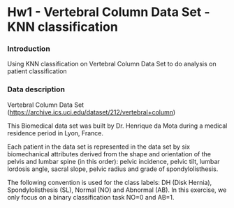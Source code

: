 # Hw1 - Vertebral Column Data Set - KNN classification
### Introduction
Using KNN classification on Vertebral Column Data Set to do analysis on patient classification


### Data description
Vertebral Column Data Set (https://archive.ics.uci.edu/dataset/212/vertebral+column)

This Biomedical data set was built by Dr. Henrique da Mota during a medical residence period in Lyon, France.

Each patient in the data set is represented in the data set by six biomechanical attributes derived from the shape and orientation of the pelvis and lumbar spine (in this order): pelvic incidence, pelvic tilt, lumbar lordosis angle, sacral slope, pelvic radius and grade of spondylolisthesis. 

The following convention is used for the class labels: DH (Disk Hernia), Spondylolisthesis (SL), Normal (NO) and Abnormal (AB). In this exercise, we only focus on a binary classification task NO=0 and AB=1.
